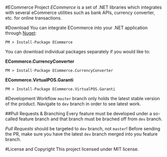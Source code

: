 #ECommerce Project
*ECommerce* is a set of .NET libraries which integrates with several eCommerce utilities such as bank APIs, currency converter, etc. for online transactions.

#Download
You can integrate ECommerce into your .NET application through [Nuget](http://nuget.org "http://nuget.org"):

    PM > Install-Package ECommerce

You can download individual packages separately if you would like to:

**ECommerce.CurrencyConverter**

    PM > Install-Package ECommerce.CurrencyConverter

**ECommerce.VirtualPOS.Garanti**

    PM > Install-Package ECommerce.VirtualPOS.Garanti

#Development Workflow
`master` branch only holds the latest stable version of the product. Navigate to `dev` branch in order to see latest work.

##Pull Requests &amp; Branching
Every feature must be developed under a so-called feature branch and that branch must be brached off from `dev` branch.

*Pull Requests* should be targeted to `dev` branch, not `master`! Before sending the PR, make sure you have the latest `dev` branch merged into you feature branch.

#License and Copyright
This project licensed under MIT license.